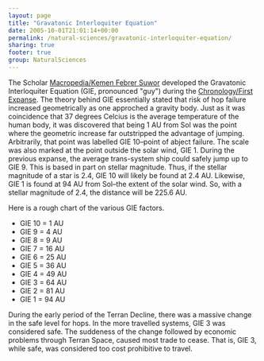 ```yaml
---
layout: page
title: "Gravatonic Interloquiter Equation"
date: 2005-10-01T21:01:14+00:00
permalink: /natural-sciences/gravatonic-interloquiter-equation/
sharing: true
footer: true
group: NaturalSciences
---
```


The Scholar [Macropedia/Kemen Febrer Suwor](//kemen-febrer-suwor) developed the Gravatonic Interloquiter Equation (GIE, pronounced "guy") during the [Chronology/First Expanse](/chronology/first-expanse). The theory behind GIE essentially stated that risk of hop failure increased geometrically as one approched a gravity body. Just as it was coincidence that 37 degrees Celcius is the average temperature of the human body, it was discovered that being 1 AU from Sol was the point where the geometric increase far outstripped the advantage of jumping. Arbitrarily, that point was labelled GIE 10&ndash;point of abject failure. The scale was also marked at the point outside the solar wind, GIE 1. During the previous expanse, the average trans-system ship could safely jump up to GIE 9. This is based in part on stellar magnitude. Thus, if the stellar magnitude of a star is 2.4, GIE 10 will likely be found at 2.4 AU. Likewise, GIE 1 is found at 94 AU from Sol&ndash;the extent of the solar wind. So, with a stellar magnitude of 2.4, the distance will be 225.6 AU.

Here is a rough chart of the various GIE factors.
* GIE 10 = 1 AU
* GIE 9  = 4 AU
* GIE 8  = 9 AU
* GIE 7  = 16 AU
* GIE 6  = 25 AU
* GIE 5  = 36 AU
* GIE 4  = 49 AU
* GIE 3  = 64 AU
* GIE 2  = 81 AU
* GIE 1  = 94 AU

During the early period of the Terran Decline, there was a massive change in the safe level for hops. In the more travelled systems, GIE 3 was considered safe. The suddeness of the change followed by economic problems through Terran Space, caused most trade to cease. That is, GIE 3, while safe, was considered too cost prohibitive to travel.
